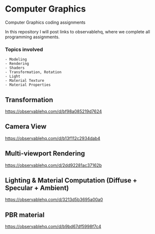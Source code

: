 # Computer Graphics
 Computer Graphics coding assignments
 
 In this repository I will post links to observablehq, where we complete all programming assignments.
 
### Topics involved
    - Modeling
    - Rendering
    - Shaders
    - Transformation, Rotation
    - Light
    - Material Texture
    - Material Properties
    
 
## Transformation
https://observablehq.com/d/bf98a085219d7624

## Camera View
https://observablehq.com/d/b13f112c2934dab4

## Multi-viewport Rendering
https://observablehq.com/d/2dd92281ac37162b

## Lighting & Material Computation (Diffuse + Specular + Ambient)
https://observablehq.com/d/3213d5b3695a00a0

## PBR material
https://observablehq.com/d/b9bd67df5998f7c4
